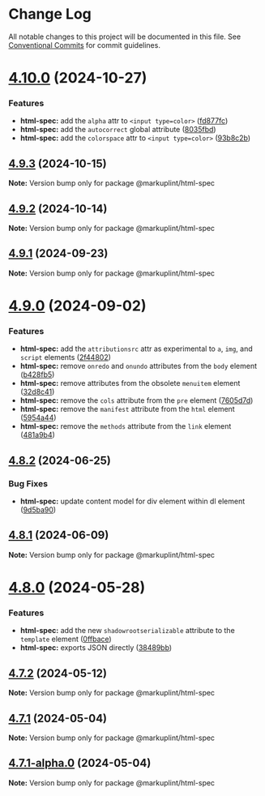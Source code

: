 # Change Log

All notable changes to this project will be documented in this file.
See [Conventional Commits](https://conventionalcommits.org) for commit guidelines.

# [4.10.0](https://github.com/markuplint/markuplint/compare/@markuplint/html-spec@4.9.3...@markuplint/html-spec@4.10.0) (2024-10-27)


### Features

* **html-spec:** add the `alpha` attr to `<input type=color>` ([fd877fc](https://github.com/markuplint/markuplint/commit/fd877fc5213212e266068488bdf6d18d6d356574))
* **html-spec:** add the `autocorrect` global attribute ([8035fbd](https://github.com/markuplint/markuplint/commit/8035fbd183c3eb1ab722eb7093a8e5916cf4ba25))
* **html-spec:** add the `colorspace` attr to `<input type=color>` ([93b8c2b](https://github.com/markuplint/markuplint/commit/93b8c2b53d59f27bb608e31e49ae3c4b315579ae))





## [4.9.3](https://github.com/markuplint/markuplint/compare/@markuplint/html-spec@4.9.2...@markuplint/html-spec@4.9.3) (2024-10-15)

**Note:** Version bump only for package @markuplint/html-spec

## [4.9.2](https://github.com/markuplint/markuplint/compare/@markuplint/html-spec@4.9.1...@markuplint/html-spec@4.9.2) (2024-10-14)

**Note:** Version bump only for package @markuplint/html-spec

## [4.9.1](https://github.com/markuplint/markuplint/compare/@markuplint/html-spec@4.9.0...@markuplint/html-spec@4.9.1) (2024-09-23)

**Note:** Version bump only for package @markuplint/html-spec

# [4.9.0](https://github.com/markuplint/markuplint/compare/@markuplint/html-spec@4.8.2...@markuplint/html-spec@4.9.0) (2024-09-02)

### Features

- **html-spec:** add the `attributionsrc` attr as experimental to `a`, `img`, and `script` elements ([2f44802](https://github.com/markuplint/markuplint/commit/2f44802264e3b51fa8f264536637bf419c86ca05))
- **html-spec:** remove `onredo` and `onundo` attributes from the `body` element ([b428fb5](https://github.com/markuplint/markuplint/commit/b428fb5fcd3e0e28d9ed85eb93cf6aad7f081942))
- **html-spec:** remove attributes from the obsolete `menuitem` element ([32d8c41](https://github.com/markuplint/markuplint/commit/32d8c415b03fbe68d5513d16fcaebf7318d289bf))
- **html-spec:** remove the `cols` attribute from the `pre` element ([7605d7d](https://github.com/markuplint/markuplint/commit/7605d7db3c9dd40e190b37580d6fb53c75cff692))
- **html-spec:** remove the `manifest` attribute from the `html` element ([5954a44](https://github.com/markuplint/markuplint/commit/5954a4490018d178ae71324badfcf1a352d9b07f))
- **html-spec:** remove the `methods` attribute from the `link` element ([481a9b4](https://github.com/markuplint/markuplint/commit/481a9b49bef3f5b5546f569c24dd956b5a3dcd54))

## [4.8.2](https://github.com/markuplint/markuplint/compare/@markuplint/html-spec@4.8.1...@markuplint/html-spec@4.8.2) (2024-06-25)

### Bug Fixes

- **html-spec:** update content model for div element within dl element ([9d5ba90](https://github.com/markuplint/markuplint/commit/9d5ba90f0704748513bd257aab74584ff3cdaef3))

## [4.8.1](https://github.com/markuplint/markuplint/compare/@markuplint/html-spec@4.8.0...@markuplint/html-spec@4.8.1) (2024-06-09)

**Note:** Version bump only for package @markuplint/html-spec

# [4.8.0](https://github.com/markuplint/markuplint/compare/@markuplint/html-spec@4.7.2...@markuplint/html-spec@4.8.0) (2024-05-28)

### Features

- **html-spec:** add the new `shadowrootserializable` attribute to the `template` element ([0ffbace](https://github.com/markuplint/markuplint/commit/0ffbace70332dfc7394bdb79c58abf1695c7fe5b))
- **html-spec:** exports JSON directly ([38489bb](https://github.com/markuplint/markuplint/commit/38489bbac006ecdfd5af6a4a55db5fb46c281202))

## [4.7.2](https://github.com/markuplint/markuplint/compare/@markuplint/html-spec@4.7.1...@markuplint/html-spec@4.7.2) (2024-05-12)

**Note:** Version bump only for package @markuplint/html-spec

## [4.7.1](https://github.com/markuplint/markuplint/compare/@markuplint/html-spec@4.7.1-alpha.0...@markuplint/html-spec@4.7.1) (2024-05-04)

**Note:** Version bump only for package @markuplint/html-spec

## [4.7.1-alpha.0](https://github.com/markuplint/markuplint/compare/@markuplint/html-spec@4.7.0...@markuplint/html-spec@4.7.1-alpha.0) (2024-05-04)

**Note:** Version bump only for package @markuplint/html-spec
